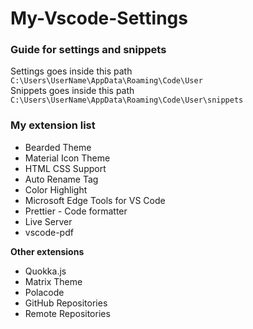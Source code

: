 # My-Vscode-Settings
### Guide for settings and snippets
Settings goes inside this path `C:\Users\UserName\AppData\Roaming\Code\User`  
Snippets goes inside this path `C:\Users\UserName\AppData\Roaming\Code\User\snippets`  

### My extension list
- Bearded Theme  
- Material Icon Theme
- HTML CSS Support
- Auto Rename Tag  
- Color Highlight  
- Microsoft Edge Tools for VS Code  
- Prettier - Code formatter  
- Live Server  
- vscode-pdf  

**Other extensions**
- Quokka.js  
- Matrix Theme  
- Polacode  
- GitHub Repositories  
- Remote Repositories  
